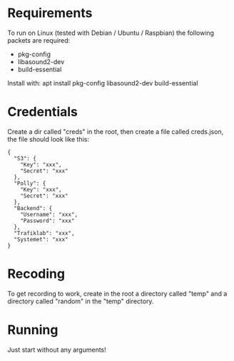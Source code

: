 # Requirements
To run on Linux (tested with Debian / Ubuntu / Raspbian) the following packets are required: 

* pkg-config 
* libasound2-dev 
* build-essential 

Install with: apt install pkg-config libasound2-dev build-essential 

# Credentials
Create a dir called "creds" in the root, then create a file called creds.json, the file should look like this:

```
{
  "S3": {
    "Key": "xxx",
    "Secret": "xxx"
  },
  "Polly": {
    "Key": "xxx",
    "Secret": "xxx"
  },
  "Backend": {
    "Username": "xxx",
    "Password": "xxx"
  },
  "Trafiklab": "xxx",
  "Systemet": "xxx"
}
```

# Recoding
To get recording to work, create in the root a directory called "temp" and a directory called "random" in the "temp" directory.

# Running
Just start without any arguments!